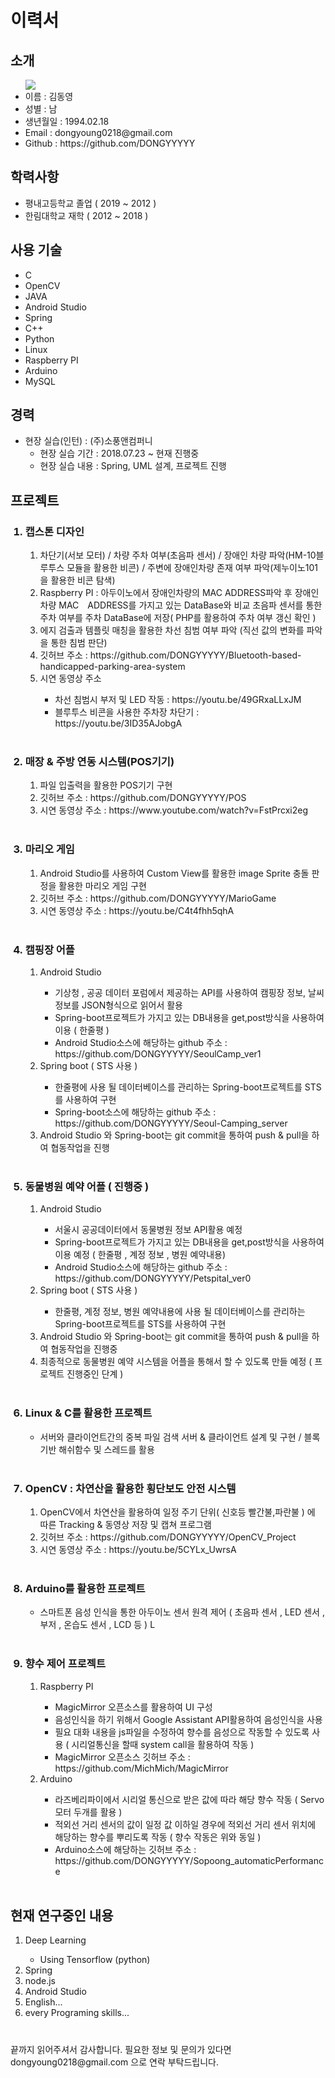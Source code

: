 <h1>이력서</h1>   
<h2>소개</h2>                                                                                                                                 
<ul>
  <img src="https://user-images.githubusercontent.com/37283294/48554860-e4b49580-e922-11e8-99cc-a022c4c6cc17.jpg"/>
  <li>이름 : 김동영</li>
  <li>성별 : 남</li>
  <li>생년월일 : 1994.02.18</li>
  <li>Email : dongyoung0218@gmail.com</li>
  <li>Github : https://github.com/DONGYYYYY</li>
</ul>

<h2>학력사항</h2>
<ul>
  <li>평내고등학교 졸업 ( 2019 ~ 2012 )</li>
  <li>한림대학교 재학 ( 2012 ~ 2018 )</li>
</ul>
<h2>
<h2>사용 기술</h2>
<ul>
  <li>C</li>
  <li>OpenCV</li>
  <li>JAVA</li>
  <li>Android Studio</li>
  <li>Spring</li>
  <li>C++</li>
  <li>Python</li>
  <li>Linux</li>
  <li>Raspberry PI</li>
  <li>Arduino</li>
  <li>MySQL</li>
</ul>

<h2>경력</h2>
<ul>
  <li>현장 실습(인턴) : (주)소풍앤컴퍼니
    <ul>
      <li>현장 실습 기간 : 2018.07.23 ~ 현재 진행중</li>
      <li>현장 실습 내용 : Spring, UML 설계, 프로젝트 진행</li>
    </ul>
  </ul>
  
<h2>프로젝트</h2>
<ol>
  <h3><li>캡스톤 디자인</li></h3>
  <ol>
    <li>차단기(서보 모터) / 차량 주차 여부(초음파 센서) / 장애인 차량 파악(HM-10블루투스 모듈을 활용한 비콘) / 주변에 장애인차량 존재 여부 파악(제누이노101을 활용한 비콘 탐색)</li>
        <li>Raspberry PI : 아두이노에서 장애인차량의 MAC ADDRESS파악 후 장애인 차량 MAC　ADDRESS를 가지고 있는 DataBase와 비교 초음파 센서를 통한 주차 여부를 주차 DataBase에 저장( PHP를 활용하여 주차 여부 갱신 확인 ) </li>
<!--         <ul>
        <img src="https://user-images.githubusercontent.com/37283294/48555389-6822b680-e924-11e8-9cbe-b82be120b511.png"/><br>
        그림 1. 일반차량 접근시
        </ul>
        <ul>
        <img src="https://user-images.githubusercontent.com/37283294/48555395-6a851080-e924-11e8-8488-25d49ba36f62.png"/><br>
        그림 2. 장애인차량 접근시
        </ul>
        <br> -->
        <li>에지 검출과 템플릿 매칭을 활용한 차선 침범 여부 파악 (직선 값의 변화를 파악을 통한 침범 판단) </li>
<!--         <ul>
        <img src="https://user-images.githubusercontent.com/37283294/48555399-6e189780-e924-11e8-893b-51aada1bcf4b.png"/><br>
        그림 3. 에지 검출한 동영상
        </ul>
        <ul>
        <img src="https://user-images.githubusercontent.com/37283294/48555403-707af180-e924-11e8-83b8-d7370f75e560.png"/><br>
        그림 4. 탬플릿 매칭할 비교 이미지
        </ul>
        <ul>
        <img src="https://user-images.githubusercontent.com/37283294/48555405-72dd4b80-e924-11e8-9f98-273599e8c1f0.png"/><br>
        그림 5. 그림 3과 그림 4와의 템플릿 매칭을 통해 얻은 유사값
        </ul> -->
        <li>깃허브 주소 : https://github.com/DONGYYYYY/Bluetooth-based-handicapped-parking-area-system</li>
        <li>시연 동영상 주소</li>
        <ul>
          <li>차선 침범시 부저 및 LED 작동 : https://youtu.be/49GRxaLLxJM</li>
          <li>블루투스 비콘을 사용한 주차장 차단기 : https://youtu.be/3ID35AJobgA</li>
    </ul>
  </ol><br>
  <h3><li>매장 & 주방 연동 시스템(POS기기)</li></h3>
  <ol>
    <li>파일 입출력을 활용한 POS기기 구현</li>
    <li>깃허브 주소 : https://github.com/DONGYYYYY/POS</li>
    <li>시연 동영상 주소 : https://www.youtube.com/watch?v=FstPrcxi2eg </li>
  </ol><br>
  <h3><li>마리오 게임</li></h3>
  <ol>
    <li>Android Studio를 사용하여 Custom View를 활용한 image Sprite 충돌 판정을 활용한 마리오 게임 구현</li>
    <li>깃허브 주소 : https://github.com/DONGYYYYY/MarioGame</li>
    <li>시연 동영상 주소 : https://youtu.be/C4t4fhh5qhA </li>
  </ol>
  <br>
  <h3><li>캠핑장 어플</li></h3>
  <ol>
    <li>Android Studio</li>
      <ul>
        <li>기상청 , 공공 데이터 포럼에서 제공하는 API를 사용하여 캠핑장 정보, 날씨정보를 JSON형식으로 읽어서 활용</li>
        <li>Spring-boot프로젝트가 가지고 있는 DB내용을 get,post방식을 사용하여 이용 ( 한줄평 )</li>
        <li>Android Studio소스에 해당하는 github 주소 : https://github.com/DONGYYYYY/SeoulCamp_ver1</li>
      </ul>
    <li>Spring boot ( STS 사용 )</li>
      <ul>
        <li>한줄평에 사용 될 데이터베이스를 관리하는 Spring-boot프로젝트를 STS를 사용하여 구현</li>
        <li>Spring-boot소스에 해당하는 github 주소 : https://github.com/DONGYYYYY/Seoul-Camping_server</li>
    </ul>
    <li>Android Studio 와 Spring-boot는 git commit을 통하여 push & pull을 하여 협동작업을 진행</li>
  </ol>
  <br>
  <h3><li>동물병원 예약 어플 ( 진행중 )</li></h3>
  <ol>
      <li>Android Studio</li>
      <ul>
        <li>서울시 공공데이터에서 동물병원 정보 API활용 예정 </li>
        <li>Spring-boot프로젝트가 가지고 있는 DB내용을 get,post방식을 사용하여 이용 예정 ( 한줄평 , 계정 정보 , 병원 예약내용)</li>
        <li>Android Studio소스에 해당하는 github 주소 : https://github.com/DONGYYYYY/Petspital_ver0</li>
      </ul>
    <li>Spring boot ( STS 사용 )</li>
      <ul>
        <li>한줄평, 계정 정보, 병원 예약내용에 사용 될 데이터베이스를 관리하는 Spring-boot프로젝트를 STS를 사용하여 구현</li>
    </ul>
  <li>Android Studio 와 Spring-boot는 git commit을 통하여 push & pull을 하여 협동작업을 진행중</li>
  <li>최종적으로 동물병원 예약 시스템을 어플을 통해서 할 수 있도록 만들 예정 ( 프로젝트 진행중인 단계 )</li>
  </ol>
  <br>
   <h3><li>Linux & C를 활용한 프로젝트</li></h3>
  <ul>
    <li>서버와 클라이언트간의 중복 파일 검색 서버 & 클라이언트 설계 및 구현 / 블록 기반 해쉬함수 및 스레드를 활용</li>
  </ul>
  <br>
     <h3><li>OpenCV : 차연산을 활용한 횡단보도 안전 시스템 </li></h3>
      <ol>
        <li>OpenCV에서 차연산을 활용하여 일정 주기 단위( 신호등 빨간불,파란불 ) 에 따른 Tracking & 동영상 저장 및 캡쳐 프로그램</li>
        <li>깃허브 주소 : https://github.com/DONGYYYYY/OpenCV_Project </li>
        <li>시연 동영상 주소 : https://youtu.be/5CYLx_UwrsA </li>        
  </ol>
  <br>
  <h3><li>Arduino를 활용한 프로젝트</li></h3>
  <ul>
    <li>스마트폰 음성 인식을 통한 아두이노 센서 원격 제어 ( 초음파 센서 , LED 센서 , 부저 , 온습도 센서 , LCD 등 ) L</li>
  </ul>
  </br>
  <h3><li>향수 제어 프로젝트</li></h3>
  <ol>
    <li>Raspberry PI</li>
     <ul>
       <li>MagicMirror 오픈소스를 활용하여 UI 구성</li>
       <li>음성인식을 하기 위해서 Google Assistant API활용하여 음성인식을 사용</li>
       <li>필요 대화 내용을 js파일을 수정하여 향수를 음성으로 작동할 수 있도록 사용 ( 시리얼통신을 할때 system call을 활용하여 작동 ) </li>
       <li>MagicMirror 오픈소스 깃허브 주소 : https://github.com/MichMich/MagicMirror</li>
    </ul>
    <li>Arduino</li>
     <ul>
       <li>라즈베리파이에서 시리얼 통신으로 받은 값에 따라 해당 향수 작동 ( Servo모터 두개를 활용 )</li>
       <li>적외선 거리 센서의 값이 일정 값 이하일 경우에 적외선 거리 센서 위치에 해당하는 향수를 뿌리도록 작동 ( 향수 작동은 위와 동일 ) </li>
       <li>Arduino소스에 해당하는 깃허브 주소 : https://github.com/DONGYYYYY/Sopoong_automaticPerformance</li>
     </ul>
  </ol>
  </br>
</ol>

<h2>현재 연구중인 내용</h2>
<ol>
  <li>Deep Learning</li>
  <ul>
    <li>Using Tensorflow (python)</li>
  </ul>
  <li>Spring</li>
  <li>node.js</li>
  <li>Android Studio</li>
  <li>English...</li>
  <li>every Programing skills...</li>
</ol>


<h1></h1>
끝까지 읽어주셔서 감사합니다. 
필요한 정보 및 문의가 있다면 dongyoung0218@gmail.com 으로 연락 부탁드립니다.

